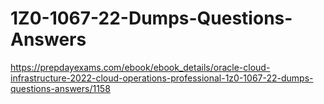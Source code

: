# 1Z0-1067-22-Dumps-Questions-Answers
https://prepdayexams.com/ebook/ebook_details/oracle-cloud-infrastructure-2022-cloud-operations-professional-1z0-1067-22-dumps-questions-answers/1158
